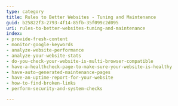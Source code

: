 ```yaml
---
type: category
title: Rules to Better Websites - Tuning and Maintenance
guid: b25822f3-2793-4f14-85fb-35f099c2d095
uri: rules-to-better-websites-tuning-and-maintenance
index:
- provide-fresh-content
- monitor-google-keywords
- analyze-website-performance
- analyze-your-website-stats
- do-you-check-your-website-is-multi-browser-compatible
- have-a-healthcheck-page-to-make-sure-your-website-is-healthy
- have-auto-generated-maintenance-pages
- have-an-uptime-report-for-your-website
- how-to-find-broken-links
- perform-security-and-system-checks

---
```



